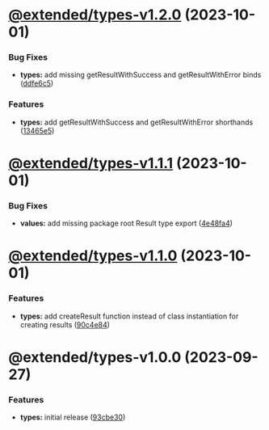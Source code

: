 # [@extended/types-v1.2.0](https://github.com/extended-library/extended/compare/@extended/types-v1.1.1...@extended/types-v1.2.0) (2023-10-01)


### Bug Fixes

* **types:** add missing getResultWithSuccess and getResultWithError binds ([ddfe6c5](https://github.com/extended-library/extended/commit/ddfe6c5651904fbaf811d675845e6381d9e5fc64))


### Features

* **types:** add getResultWithSuccess and getResultWithError shorthands ([13465e5](https://github.com/extended-library/extended/commit/13465e5cea06bc4b9cdca38e6c0109bd46586f39))

# [@extended/types-v1.1.1](https://github.com/extended-library/extended/compare/@extended/types-v1.1.0...@extended/types-v1.1.1) (2023-10-01)


### Bug Fixes

* **values:** add missing package root Result type export ([4e48fa4](https://github.com/extended-library/extended/commit/4e48fa4df3451f8cddc879769a23434a94388dd6))

# [@extended/types-v1.1.0](https://github.com/extended-library/extended/compare/@extended/types-v1.0.0...@extended/types-v1.1.0) (2023-10-01)


### Features

* **types:** add createResult function instead of class instantiation for creating results ([90c4e84](https://github.com/extended-library/extended/commit/90c4e846964242f9e88c2e2ed71e120367fbb454))

# @extended/types-v1.0.0 (2023-09-27)


### Features

* **types:** initial release ([93cbe30](https://github.com/extended-library/extended/commit/93cbe3045d7617a9719bdd50f634dd0e8d43f30d))

